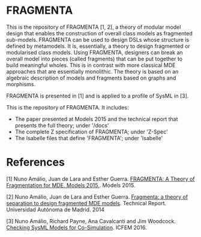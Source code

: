# FRAGMENTA

This is the repository of FRAGMENTA [1, 2], a theory of modular model design that enables the construction of overall class models as fragmented sub-models. FRAGMENTA can be used to design DSLs whose structure is defined by metamodels. It is, essentially, a theory to design fragmented or modularised class models. Using FRAGMENTA, designers can break an overall model into pieces (called fragments) that can be put together to build meaningful wholes. This is in contrast with more classical MDE approaches that are essentially monolithic. The theory is based on an algebraic description of models and fragments based on graphs and morphisms.

FRAGMENTA is presented in [1] and is applied to a profile of SysML in [3].

This is the repository of FRAGMENTA. It includes:
* The paper presented at Models 2015 and the technical report that presents the full theory; under '/docs'
* The complete Z specification of FRAGMENTA; under 'Z-Spec'
* The Isabelle files that define 'FRAGMENTA'; under 'Isabelle'

# References
[1] Nuno Amálio, Juan de Lara and Esther Guerra. [FRAGMENTA: A Theory of Fragmentation for MDE. Models 2015.](docs/MODELS2015-article.pdf). Models 2015.

[2] Nuno Amálio, Juan de Lara and Esther Guerra. [Fragmenta: a theory of separation to design fragmented MDE models](docs/fragmenta-tr.pdf). Technical Report. Universidad Autónoma de Madrid. 2014

[3] Nuno Amálio, Richard Payne, Ana Cavalcanti and Jim Woodcock. [Checking SysML Models for Co-Simulation](docs/paper-icfem2016.pdf). ICFEM 2016.
